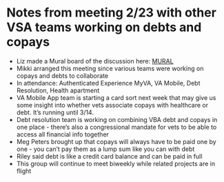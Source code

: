 # Notes from meeting 2/23 with other VSA teams working on debts and copays
* Liz made a Mural board of the discussion here: [MURAL](https://app.mural.co/t/vsa8243/m/vsa8243/1645635865798/62b2ba968bc1631189210bd75cc0d06ac23e4d54?sender=lizlantz1528)
* Mikki arranged this meeting since various teams were working on copays and debts to collaborate
* In attendance: Authenticated Experience MyVA, VA Mobile, Debt Resolution, Health apartment
* VA Mobile App team is starting a card sort next week that may give us some insight into whether vets associate copays with healthcare or debt. It’s running until 3/14.
* Debt resolution team is working on combining VBA debt and copays in one place - there’s also a congressional mandate for vets to be able to access all financial info together
* Meg Peters brought up that copays will always have to be paid one by one - you can’t pay them as a lump sum like you can with debt
* Riley said debt is like a credit card balance and can be paid in full
* This group will continue to meet biweekly while related projects are in flight